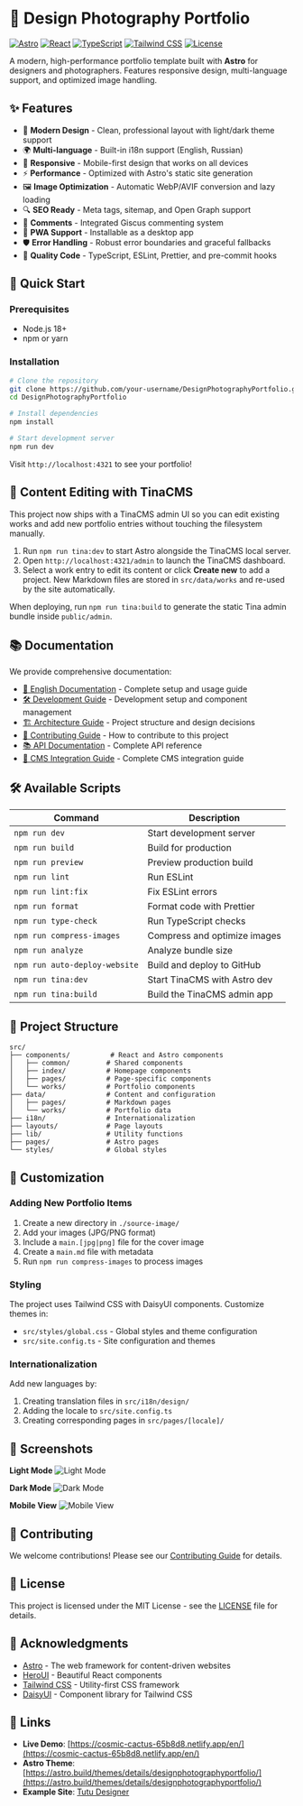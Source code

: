 # 🎨 Design Photography Portfolio

[![Astro](https://img.shields.io/badge/Astro-5.13.9-FF5D01?style=flat-square&logo=astro)](https://astro.build/)
[![React](https://img.shields.io/badge/React-19.1.0-61DAFB?style=flat-square&logo=react)](https://reactjs.org/)
[![TypeScript](https://img.shields.io/badge/TypeScript-5.0+-3178C6?style=flat-square&logo=typescript)](https://www.typescriptlang.org/)
[![Tailwind CSS](https://img.shields.io/badge/Tailwind_CSS-4.1.3-06B6D4?style=flat-square&logo=tailwindcss)](https://tailwindcss.com/)
[![License](https://img.shields.io/badge/License-MIT-green?style=flat-square)](LICENSE)

A modern, high-performance portfolio template built with **Astro** for designers and photographers. Features responsive design, multi-language support, and optimized image handling.

## ✨ Features

- 🎨 **Modern Design** - Clean, professional layout with light/dark theme support
- 🌍 **Multi-language** - Built-in i18n support (English, Russian)
- 📱 **Responsive** - Mobile-first design that works on all devices
- ⚡ **Performance** - Optimized with Astro's static site generation
- 🖼️ **Image Optimization** - Automatic WebP/AVIF conversion and lazy loading
- 🔍 **SEO Ready** - Meta tags, sitemap, and Open Graph support
- 💬 **Comments** - Integrated Giscus commenting system
- 🎯 **PWA Support** - Installable as a desktop app
- 🛡️ **Error Handling** - Robust error boundaries and graceful fallbacks
- 🧪 **Quality Code** - TypeScript, ESLint, Prettier, and pre-commit hooks

## 🚀 Quick Start

### Prerequisites

- Node.js 18+
- npm or yarn

### Installation

```bash
# Clone the repository
git clone https://github.com/your-username/DesignPhotographyPortfolio.git
cd DesignPhotographyPortfolio

# Install dependencies
npm install

# Start development server
npm run dev
```

Visit `http://localhost:4321` to see your portfolio!

## 📝 Content Editing with TinaCMS

This project now ships with a TinaCMS admin UI so you can edit existing works and add new portfolio entries without touching the filesystem manually.

1. Run `npm run tina:dev` to start Astro alongside the TinaCMS local server.
2. Open `http://localhost:4321/admin` to launch the TinaCMS dashboard.
3. Select a work entry to edit its content or click **Create new** to add a project. New Markdown files are stored in `src/data/works` and re-used by the site automatically.

When deploying, run `npm run tina:build` to generate the static Tina admin bundle inside `public/admin`.

## 📚 Documentation

We provide comprehensive documentation:

- [📖 English Documentation](./docs/README-en.md) - Complete setup and usage guide
- [🛠️ Development Guide](./docs/DEVELOPMENT.md) - Development setup and component management
- [🏗️ Architecture Guide](./docs/ARCHITECTURE.md) - Project structure and design decisions
- [🤝 Contributing Guide](./docs/CONTRIBUTING.md) - How to contribute to this project
- [📚 API Documentation](./docs/API.md) - Complete API reference
- [📝 CMS Integration Guide](./docs/CMS-INTEGRATION.md) - Complete CMS integration guide

## 🛠️ Available Scripts

| Command                       | Description                  |
| ----------------------------- | ---------------------------- |
| `npm run dev`                 | Start development server     |
| `npm run build`               | Build for production         |
| `npm run preview`             | Preview production build     |
| `npm run lint`                | Run ESLint                   |
| `npm run lint:fix`            | Fix ESLint errors            |
| `npm run format`              | Format code with Prettier    |
| `npm run type-check`          | Run TypeScript checks        |
| `npm run compress-images`     | Compress and optimize images |
| `npm run analyze`             | Analyze bundle size          |
| `npm run auto-deploy-website` | Build and deploy to GitHub   |
| `npm run tina:dev`            | Start TinaCMS with Astro dev |
| `npm run tina:build`          | Build the TinaCMS admin app  |

## 📁 Project Structure

```
src/
├── components/          # React and Astro components
│   ├── common/         # Shared components
│   ├── index/          # Homepage components
│   ├── pages/          # Page-specific components
│   └── works/          # Portfolio components
├── data/               # Content and configuration
│   ├── pages/          # Markdown pages
│   └── works/          # Portfolio data
├── i18n/               # Internationalization
├── layouts/            # Page layouts
├── lib/                # Utility functions
├── pages/              # Astro pages
└── styles/             # Global styles
```

## 🎨 Customization

### Adding New Portfolio Items

1. Create a new directory in `./source-image/`
2. Add your images (JPG/PNG format)
3. Include a `main.[jpg|png]` file for the cover image
4. Create a `main.md` file with metadata
5. Run `npm run compress-images` to process images

### Styling

The project uses Tailwind CSS with DaisyUI components. Customize themes in:

- `src/styles/global.css` - Global styles and theme configuration
- `src/site.config.ts` - Site configuration and themes

### Internationalization

Add new languages by:

1. Creating translation files in `src/i18n/design/`
2. Adding the locale to `src/site.config.ts`
3. Creating corresponding pages in `src/pages/[locale]/`

## 📸 Screenshots

**Light Mode**
![Light Mode](./public/images/screenshot-light.webp)

**Dark Mode**
![Dark Mode](./public/images/screenshot-dark.webp)

**Mobile View**
![Mobile View](./public/images/screenshot-phone.webp)

## 🤝 Contributing

We welcome contributions! Please see our [Contributing Guide](./docs/CONTRIBUTING.md) for details.

## 📄 License

This project is licensed under the MIT License - see the [LICENSE](LICENSE) file for details.

## 🙏 Acknowledgments

- [Astro](https://astro.build/) - The web framework for content-driven websites
- [HeroUI](https://heroui.com/) - Beautiful React components
- [Tailwind CSS](https://tailwindcss.com/) - Utility-first CSS framework
- [DaisyUI](https://daisyui.com/) - Component library for Tailwind CSS

## 🔗 Links

- **Live Demo**: [https://cosmic-cactus-65b8d8.netlify.app/en/](https://cosmic-cactus-65b8d8.netlify.app/en/)
- **Astro Theme**: [https://astro.build/themes/details/designphotographyportfolio/](https://astro.build/themes/details/designphotographyportfolio/)
- **Example Site**: [Tutu Designer](https://rabbitit.fun)

